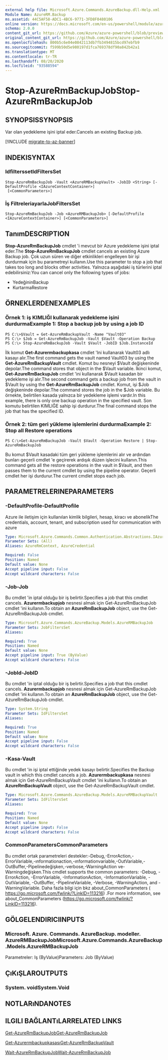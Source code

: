 ```yaml
---
external help file: Microsoft.Azure.Commands.AzureBackup.dll-Help.xml
Module Name: AzureRM.Backup
ms.assetid: 44C5AF58-ADC1-4BC6-9771-3FD8F0480106
online version: https://docs.microsoft.com/en-us/powershell/module/azurerm.backup/stop-azurermbackupjob
schema: 2.0.0
content_git_url: https://github.com/Azure/azure-powershell/blob/preview/src/ResourceManager/AzureBackup/Commands.AzureBackup/help/Stop-AzureRmBackupJob.md
original_content_git_url: https://github.com/Azure/azure-powershell/blob/preview/src/ResourceManager/AzureBackup/Commands.AzureBackup/help/Stop-AzureRmBackupJob.md
ms.openlocfilehash: 800b5c6e04e0842113db7fb3494815bcd97ebfb9
ms.sourcegitcommit: f599b50d5e980197d1fca769378df90a842b42a1
ms.translationtype: MT
ms.contentlocale: tr-TR
ms.lasthandoff: 08/20/2020
ms.locfileid: "93588594"
---
```

# <span data-ttu-id="b68c6-101">Stop-AzureRmBackupJob</span><span class="sxs-lookup"><span data-stu-id="b68c6-101">Stop-AzureRmBackupJob</span></span>

## <span data-ttu-id="b68c6-102">SYNOPSIS</span><span class="sxs-lookup"><span data-stu-id="b68c6-102">SYNOPSIS</span></span>
<span data-ttu-id="b68c6-103">Var olan yedekleme işini iptal eder.</span><span class="sxs-lookup"><span data-stu-id="b68c6-103">Cancels an existing Backup job.</span></span>

[!INCLUDE [migrate-to-az-banner](../../includes/migrate-to-az-banner.md)]

## <span data-ttu-id="b68c6-104">INDEKI</span><span class="sxs-lookup"><span data-stu-id="b68c6-104">SYNTAX</span></span>

### <span data-ttu-id="b68c6-105">Idfiltersset</span><span class="sxs-lookup"><span data-stu-id="b68c6-105">IdFiltersSet</span></span>
```
Stop-AzureRmBackupJob -Vault <AzureRMBackupVault> -JobID <String> [-DefaultProfile <IAzureContextContainer>]
 [<CommonParameters>]
```

### <span data-ttu-id="b68c6-106">İş Filtreleriayarla</span><span class="sxs-lookup"><span data-stu-id="b68c6-106">JobFiltersSet</span></span>
```
Stop-AzureRmBackupJob -Job <AzureRMBackupJob> [-DefaultProfile <IAzureContextContainer>] [<CommonParameters>]
```

## <span data-ttu-id="b68c6-107">Tanım</span><span class="sxs-lookup"><span data-stu-id="b68c6-107">DESCRIPTION</span></span>
<span data-ttu-id="b68c6-108">**Stop-AzureRmBackupJob** cmdlet 'i mevcut bir Azure yedekleme işini iptal eder.</span><span class="sxs-lookup"><span data-stu-id="b68c6-108">The **Stop-AzureRmBackupJob** cmdlet cancels an existing Azure Backup job.</span></span>
<span data-ttu-id="b68c6-109">Çok uzun süren ve diğer etkinlikleri engelleyen bir işi durdurmak için bu parametreyi kullanın.</span><span class="sxs-lookup"><span data-stu-id="b68c6-109">Use this parameter to stop a job that takes too long and blocks other activities.</span></span>
<span data-ttu-id="b68c6-110">Yalnızca aşağıdaki iş türlerini iptal edebilirsiniz:</span><span class="sxs-lookup"><span data-stu-id="b68c6-110">You can cancel only the following types of jobs:</span></span> 
- <span data-ttu-id="b68c6-111">Yedeğinin</span><span class="sxs-lookup"><span data-stu-id="b68c6-111">Backup</span></span>
- <span data-ttu-id="b68c6-112">Kurtarma</span><span class="sxs-lookup"><span data-stu-id="b68c6-112">Restore</span></span>

## <span data-ttu-id="b68c6-113">ÖRNEKLERDEN</span><span class="sxs-lookup"><span data-stu-id="b68c6-113">EXAMPLES</span></span>

### <span data-ttu-id="b68c6-114">Örnek 1: iş KIMLIĞI kullanarak yedekleme işini durdurma</span><span class="sxs-lookup"><span data-stu-id="b68c6-114">Example 1: Stop a backup job by using a job ID</span></span>
```
PS C:\>$Vault = Get-AzureRmBackupVault -Name "Vault03" 
PS C:\> $Job = Get-AzureRmBackupJob -Vault $Vault -Operation Backup
PS C:\> Stop-AzureRmBackupJob -Vault $Vault -JobID $Job.InstanceId
```

<span data-ttu-id="b68c6-115">İlk komut **Get-Azurermbackupkasa** cmdlet 'Ini kullanarak Vault03 adlı kasayı alır.</span><span class="sxs-lookup"><span data-stu-id="b68c6-115">The first command gets the vault named Vault03 by using the **Get-AzureRmBackupVault** cmdlet.</span></span>
<span data-ttu-id="b68c6-116">Komut bu nesneyi $Vault değişkeninde depolar.</span><span class="sxs-lookup"><span data-stu-id="b68c6-116">The command stores that object in the $Vault variable.</span></span>
<span data-ttu-id="b68c6-117">İkinci komut, **Get-AzureRmBackupJob** cmdlet 'ini kullanarak $Vault kasadan bir yedekleme işi alır.</span><span class="sxs-lookup"><span data-stu-id="b68c6-117">The second command gets a backup job from the vault in $Vault by using the **Get-AzureRmBackupJob** cmdlet.</span></span>
<span data-ttu-id="b68c6-118">Komut, işi $Job değişkeninde depolar.</span><span class="sxs-lookup"><span data-stu-id="b68c6-118">The command stores the job in the $Job variable.</span></span>
<span data-ttu-id="b68c6-119">Bu örnekte, belirtilen kasada yalnızca bir yedekleme işlemi vardır.</span><span class="sxs-lookup"><span data-stu-id="b68c6-119">In this example, there is only one backup operation in the specified vault.</span></span>
<span data-ttu-id="b68c6-120">Son komutu belirtilen KIMLIĞE sahip işi durdurur.</span><span class="sxs-lookup"><span data-stu-id="b68c6-120">The final command stops the job that has the specified ID.</span></span>

### <span data-ttu-id="b68c6-121">Örnek 2: tüm geri yükleme işlemlerini durdurma</span><span class="sxs-lookup"><span data-stu-id="b68c6-121">Example 2: Stop all Restore operations</span></span>
```
PS C:\>Get-AzureRmBackupJob -Vault $Vault -Operation Restore | Stop-AzureRmBackupJob
```

<span data-ttu-id="b68c6-122">Bu komut $Vault kasadaki tüm geri yükleme işlemlerini alır ve ardından bunları geçerli cmdlet 'e geçirerek ardışık düzen işlecini kullanın.</span><span class="sxs-lookup"><span data-stu-id="b68c6-122">This command gets all the restore operations in the vault in $Vault, and then passes them to the current cmdlet by using the pipeline operator.</span></span>
<span data-ttu-id="b68c6-123">Geçerli cmdlet her işi durdurur.</span><span class="sxs-lookup"><span data-stu-id="b68c6-123">The current cmdlet stops each job.</span></span>

## <span data-ttu-id="b68c6-124">PARAMETRELERINE</span><span class="sxs-lookup"><span data-stu-id="b68c6-124">PARAMETERS</span></span>

### <span data-ttu-id="b68c6-125">-DefaultProfile</span><span class="sxs-lookup"><span data-stu-id="b68c6-125">-DefaultProfile</span></span>
<span data-ttu-id="b68c6-126">Azure ile iletişim için kullanılan kimlik bilgileri, hesap, kiracı ve abonelik</span><span class="sxs-lookup"><span data-stu-id="b68c6-126">The credentials, account, tenant, and subscription used for communication with azure</span></span>

```yaml
Type: Microsoft.Azure.Commands.Common.Authentication.Abstractions.IAzureContextContainer
Parameter Sets: (All)
Aliases: AzureRmContext, AzureCredential

Required: False
Position: Named
Default value: None
Accept pipeline input: False
Accept wildcard characters: False
```

### <span data-ttu-id="b68c6-127">-Job</span><span class="sxs-lookup"><span data-stu-id="b68c6-127">-Job</span></span>
<span data-ttu-id="b68c6-128">Bu cmdlet 'in iptal olduğu bir iş belirtir.</span><span class="sxs-lookup"><span data-stu-id="b68c6-128">Specifies a job that this cmdlet cancels.</span></span>
<span data-ttu-id="b68c6-129">**Azurermbackupjob** nesnesi almak için Get-AzureRmBackupJob cmdlet 'ini kullanın.</span><span class="sxs-lookup"><span data-stu-id="b68c6-129">To obtain an **AzureRmBackupJob** object, use the Get-AzureRmBackupJob cmdlet.</span></span>

```yaml
Type: Microsoft.Azure.Commands.AzureBackup.Models.AzureRMBackupJob
Parameter Sets: JobFiltersSet
Aliases:

Required: True
Position: Named
Default value: None
Accept pipeline input: True (ByValue)
Accept wildcard characters: False
```

### <span data-ttu-id="b68c6-130">-JobId</span><span class="sxs-lookup"><span data-stu-id="b68c6-130">-JobID</span></span>
<span data-ttu-id="b68c6-131">Bu cmdlet 'in iptal olduğu bir iş belirtir.</span><span class="sxs-lookup"><span data-stu-id="b68c6-131">Specifies a job that this cmdlet cancels.</span></span>
<span data-ttu-id="b68c6-132">**Azurermbackupjob** nesnesi almak için Get-AzureRmBackupJob cmdlet 'ini kullanın.</span><span class="sxs-lookup"><span data-stu-id="b68c6-132">To obtain an **AzureRmBackupJob** object, use the Get-AzureRmBackupJob cmdlet.</span></span>

```yaml
Type: System.String
Parameter Sets: IdFiltersSet
Aliases:

Required: True
Position: Named
Default value: None
Accept pipeline input: False
Accept wildcard characters: False
```

### <span data-ttu-id="b68c6-133">-Kasa</span><span class="sxs-lookup"><span data-stu-id="b68c6-133">-Vault</span></span>
<span data-ttu-id="b68c6-134">Bu cmdlet 'in işi iptal ettiğinde yedek kasayı belirtir.</span><span class="sxs-lookup"><span data-stu-id="b68c6-134">Specifies the Backup vault in which this cmdlet cancels a job.</span></span>
<span data-ttu-id="b68c6-135">**Azurermbackupkasa** nesnesi almak için Get-AzureRmBackupVault cmdlet 'ini kullanın.</span><span class="sxs-lookup"><span data-stu-id="b68c6-135">To obtain an **AzureRmBackupVault** object, use the Get-AzureRmBackupVault cmdlet.</span></span>

```yaml
Type: Microsoft.Azure.Commands.AzureBackup.Models.AzureRMBackupVault
Parameter Sets: IdFiltersSet
Aliases:

Required: True
Position: Named
Default value: None
Accept pipeline input: False
Accept wildcard characters: False
```

### <span data-ttu-id="b68c6-136">CommonParameters</span><span class="sxs-lookup"><span data-stu-id="b68c6-136">CommonParameters</span></span>
<span data-ttu-id="b68c6-137">Bu cmdlet ortak parametreleri destekler:-Debug,-ErrorAction,-ErrorVariable,-ınformationaction,-ınformationvariable,-OutVariable,-OutBuffer,-Pipelinedeğişken,-verbose,-WarningAction ve-Warningdeğişken.</span><span class="sxs-lookup"><span data-stu-id="b68c6-137">This cmdlet supports the common parameters: -Debug, -ErrorAction, -ErrorVariable, -InformationAction, -InformationVariable, -OutVariable, -OutBuffer, -PipelineVariable, -Verbose, -WarningAction, and -WarningVariable.</span></span> <span data-ttu-id="b68c6-138">Daha fazla bilgi için bkz about_CommonParameters ( https://go.microsoft.com/fwlink/?LinkID=113216) .</span><span class="sxs-lookup"><span data-stu-id="b68c6-138">For more information, see about_CommonParameters (https://go.microsoft.com/fwlink/?LinkID=113216).</span></span>

## <span data-ttu-id="b68c6-139">GÖLGELENDIRICI</span><span class="sxs-lookup"><span data-stu-id="b68c6-139">INPUTS</span></span>

### <span data-ttu-id="b68c6-140">Microsoft. Azure. Commands. AzureBackup. modeller. AzureRMBackupJob</span><span class="sxs-lookup"><span data-stu-id="b68c6-140">Microsoft.Azure.Commands.AzureBackup.Models.AzureRMBackupJob</span></span>
<span data-ttu-id="b68c6-141">Parametreler: Iş (ByValue)</span><span class="sxs-lookup"><span data-stu-id="b68c6-141">Parameters: Job (ByValue)</span></span>

## <span data-ttu-id="b68c6-142">ÇıKıŞLAR</span><span class="sxs-lookup"><span data-stu-id="b68c6-142">OUTPUTS</span></span>

### <span data-ttu-id="b68c6-143">System. void</span><span class="sxs-lookup"><span data-stu-id="b68c6-143">System.Void</span></span>

## <span data-ttu-id="b68c6-144">NOTLARıNDA</span><span class="sxs-lookup"><span data-stu-id="b68c6-144">NOTES</span></span>

## <span data-ttu-id="b68c6-145">ILGILI BAĞLANTıLAR</span><span class="sxs-lookup"><span data-stu-id="b68c6-145">RELATED LINKS</span></span>

[<span data-ttu-id="b68c6-146">Get-AzureRmBackupJob</span><span class="sxs-lookup"><span data-stu-id="b68c6-146">Get-AzureRmBackupJob</span></span>](./Get-AzureRmBackupJob.md)

[<span data-ttu-id="b68c6-147">Get-Azurermbackupkasası</span><span class="sxs-lookup"><span data-stu-id="b68c6-147">Get-AzureRmBackupVault</span></span>](./Get-AzureRmBackupVault.md)

[<span data-ttu-id="b68c6-148">Wait-AzureRmBackupJob</span><span class="sxs-lookup"><span data-stu-id="b68c6-148">Wait-AzureRmBackupJob</span></span>](./Wait-AzureRmBackupJob.md)


